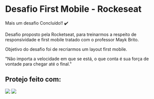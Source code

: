 <h1>Desafio First Mobile - Rockeseat</h1>


Mais um desafio Concluído!! ✔️

Desafio proposto pela Rocketseat, para treinarmos a respeito de responsividade e first mobile tratado com o professor Mayk Brito.

Objetivo do desafio foi de recriarmos um layout first mobile.

"Não importa a velocidade em que se está, o que conta é sua força de vontade para chegar até o final."



<h2>Protejo feito com: </h2> 


<img src="https://img.shields.io/badge/HTML5-E34F26?style=for-the-badge&logo=html5&logoColor=white"/> <img src="https://img.shields.io/badge/CSS3-1572B6?style=for-the-badge&logo=css3&logoColor=white"/>




